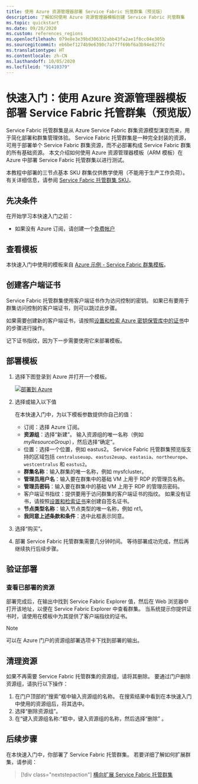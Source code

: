 ```yaml
---
title: 使用 Azure 资源管理器部署 Service Fabric 托管群集（预览版）
description: 了解如何使用 Azure 资源管理器模板创建 Service Fabric 托管群集
ms.topic: quickstart
ms.date: 09/28/2020
ms.custom: references_regions
ms.openlocfilehash: 079e8e3e39bd306332abb43fa2ae1f8cc04e305b
ms.sourcegitcommit: eb6bef1274b9e6390c7a77ff69bf6a3b94e827fc
ms.translationtype: HT
ms.contentlocale: zh-CN
ms.lasthandoff: 10/05/2020
ms.locfileid: "91410379"
---
```

# <a name="quickstart-deploy-a-service-fabric-managed-cluster-preview-with-an-azure-resource-manager-template"></a>快速入门：使用 Azure 资源管理器模板部署 Service Fabric 托管群集（预览版）

Service Fabric 托管群集是从 Azure Service Fabric 群集资源模型演变而来，用于简化部署和群集管理体验。 Service Fabric 托管群集是一种完全封装的资源，可用于部署单个 Service Fabric 群集资源，而不必部署构成 Service Fabric 群集的所有基础资源。 本文介绍如何使用 Azure 资源管理器模板（ARM 模板）在 Azure 中部署 Service Fabric 托管群集以进行测试。

本教程中部署的三节点基本 SKU 群集仅供教学使用（不能用于生产工作负荷）。 有关详细信息，请参阅 [Service Fabric 托管群集 SKU](overview-managed-cluster.md#service-fabric-managed-cluster-skus)。

## <a name="prerequisites"></a>先决条件

在开始学习本快速入门之前：

* 如果没有 Azure 订阅，请创建一个[免费帐户](https://azure.microsoft.com/free/?WT.mc_id=A261C142F)

## <a name="review-the-template"></a>查看模板

本快速入门中使用的模板来自 [Azure 示例 - Service Fabric 群集模板](https://github.com/Azure-Samples/service-fabric-cluster-templates/tree/master/SF-Managed-Basic-SKU-1-NT)。

## <a name="create-a-client-certificate"></a>创建客户端证书

Service Fabric 托管群集使用客户端证书作为访问控制的密钥。 如果已有要用于群集访问控制的客户端证书，则可以跳过此步骤。

如果需要创建新的客户端证书，请按照[设置和检索 Azure 密钥保管库中的证书](../key-vault/certificates/quick-create-portal.md)中的步骤进行操作。

记下证书指纹，因为下一步需要使用它来部署模板。

## <a name="deploy-the-template"></a>部署模板

1. 选择下图登录到 Azure 并打开一个模板。

      [![部署到 Azure](../media/template-deployments/deploy-to-azure.svg)](https://portal.azure.com/#create/Microsoft.Template/uri/https%3A%2F%2Fraw.githubusercontent.com%2FAzure-Samples%2Fservice-fabric-cluster-templates%2Fmaster%2FSF-Managed-Basic-SKU-1-NT%2Fazuredeploy.json)

2. 选择或输入以下值

    在本快速入门中，为以下模板参数提供你自己的值：

    * 订阅：选择 Azure 订阅。
    * **资源组**：选择“新建”。 输入资源组的唯一名称（例如 *myResourceGroup*），然后选择“确定”。
    * 位置：选择一个位置，例如 eastus2。 Service Fabric 托管群集预览版支持的区域包括 `centraluseuap`、`eastus2euap`、`eastasia`、`northeurope`、`westcentralus` 和 `eastus2`。
    * **群集名称**：输入群集的唯一名称，例如 mysfcluster。
    * **管理员用户名**：输入要在群集中的基础 VM 上用于 RDP 的管理员名称。
    * **管理员密码**：输入要在群集中的基础 VM 上用于 RDP 的管理员密码。
    * 客户端证书指纹：提供要用于访问群集的客户端证书的指纹。 如果没有证书，请按照[设置和检索证书](../key-vault/certificates/quick-create-portal.md)来创建自签名证书。
    * **节点类型名称**：输入节点类型的唯一名称，例如 nt1。
    * **我同意上述条款和条件**：选中此框表示同意。 

3. 选择“购买”。

4. 部署 Service Fabric 托管群集需要几分钟时间。 等待部署成功完成，然后再继续执行后续步骤。

## <a name="validate-the-deployment"></a>验证部署

### <a name="review-deployed-resources"></a>查看已部署的资源

部署完成后，在输出中找到 Service Fabric Explorer 值，然后在 Web 浏览器中打开该地址，以便在 Service Fabric Explorer 中查看群集。 当系统提示你提供证书时，请使用在模板中为其提供了客户端指纹的证书。

> [!NOTE]
> 可以在 Azure 门户的资源组部署选项卡下找到部署的输出。

## <a name="clean-up-resources"></a>清理资源

如果不再需要 Service Fabric 托管群集的资源组，请将其删除。 要通过门户删除资源组，请执行以下操作：

1. 在门户顶部的“搜索”框中输入资源组的名称。 在搜索结果中看到在本快速入门中使用的资源组后，将其选中。
2. 选择“删除资源组”。
3. 在“键入资源组名称:”框中，键入资源组的名称，然后选择“删除” 。

## <a name="next-steps"></a>后续步骤

在本快速入门中，你部署了 Service Fabric 托管群集。 若要详细了解如何扩展群集，请参阅：

> [!div class="nextstepaction"]
> [横向扩展 Service Fabric 托管群集](tutorial-managed-cluster-scale.md)
